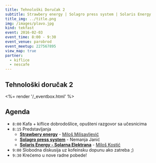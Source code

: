 ```yaml
---
title: Tehnološki Doručak 2
subtitle: Strawbery energy | Solagro press system | Solaris Energy
title_img: ../title.png
img: /images/plavo.jpg
kind: tekfast
event: 2016-02-03
event_time: 8:00 - 9:30
event_venue: parobrod
event_meetup: 227567895
view_map: true
partner:
  - kiflice
  - nescafe
---
```


## Tehnološki doručak 2

<%= render '/_eventbox.html' %>

## Agenda

+ `8:00`	Kafa + kiflice dobrodošlice, opušteni razgovor sa učesnicima
+ `8:15`	Predstavljanja
	+ [**Strawbery energy**](http://senergy.rs/) - [Miloš Milisavljević](https://uk.linkedin.com/in/milisavljevic)
	+ [**Solagro press system**](http://solagroteam.com/sr/%D1%80%D0%B5%D1%86%D0%B8%D0%BA%D0%BB%D0%B0%D0%B6%D0%B0/) - Nemanja Janić
	+ [**Solaris Energy - Solarna Elektrana**](http://www.solarisenergy.co.rs/) - [Miloš Kostić](https://www.linkedin.com/in/milo%C5%A1-kosti%C4%87-b834944)
+ `9:00` Slobodna diskusija uz kofeinsku dopunu ako zatreba ;)
+ `9:30` Krećemo u nove radne pobede!
